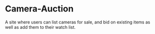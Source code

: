 # Camera-Auction
A site where users can list cameras for sale, and bid on existing items as well as add them to their watch list.
